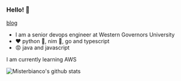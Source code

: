 ### Hello! :wave:

[blog](https://misterbianco.github.io/)

- I am a senior devops engineer at Western Governors University
- :heart: python :snake:, nim :crown:, go and typescript
- :rage: java and javascript 

I am currently learning AWS

![Misterbianco's github stats](https://github-readme-stats.vercel.app/api?username=misterbianco&count_private=true&theme=vue&show_icons=true)

<!--
**MisterBianco/MisterBianco** is a ✨ _special_ ✨ repository because its `README.md` (this file) appears on your GitHub profile.

Here are some ideas to get you started:

- 🔭 I’m currently working on ...
- 🌱 I’m currently learning ...
- 👯 I’m looking to collaborate on ...
- 🤔 I’m looking for help with ...
- 💬 Ask me about ...
- 📫 How to reach me: ...
- 😄 Pronouns: ...
- ⚡ Fun fact: ...
-->

